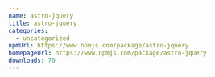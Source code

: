 ```yaml
---
name: astro-jquery
title: astro-jquery
categories:
  - uncategorized
npmUrl: https://www.npmjs.com/package/astro-jquery
homepageUrl: https://www.npmjs.com/package/astro-jquery
downloads: 70
---
```

